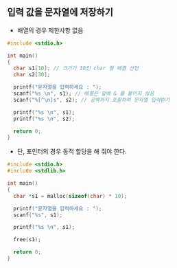 ## 입력 값을 문자열에 저장하기

- 배열의 경우 제한사항 없음

```c
#include <stdio.h>

int main()
{
  char s1[10]; // 크기가 10인 char 형 배열 선언
  char s2[30];

  printf("문자열을 입력하세요 : ");
  scanf("%s \n", s1); // 배열은 앞에 & 를 붙이지 않음
  scanf("%[^\n]s", s2); // 공백까지 포함하여 문자열 입력받기

  printf("%s \n", s1);
  printf("%s \n", s2);

  return 0;
}
```

- 단, 포인터의 경우 동적 할당을 해 줘야 한다.

```c
#include <stdio.h>
#include <stdlib.h>

int main()
{
  char *s1 = malloc(sizeof(char) * 10);

  printf("문자열을 입력하세요 : ");
  scanf("%s", s1);

  printf("%s \n", s1);

  free(s1);

  return 0;
}
```
